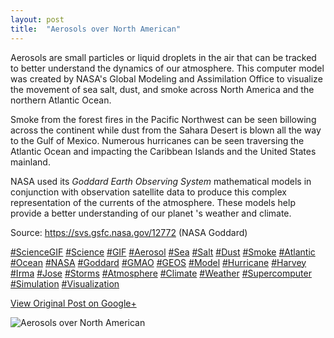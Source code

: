 ```yaml
---
layout: post
title:  "Aerosols over North American"
---
```


Aerosols are small particles or liquid droplets in the air that can be tracked
to better understand the dynamics of our atmosphere. This computer model was
created by NASA's Global Modeling and Assimilation Office to visualize the
movement of sea salt, dust, and smoke across North America and the northern
Atlantic Ocean.  
  
Smoke from the forest fires in the Pacific Northwest can be seen billowing
across the continent while dust from the Sahara Desert is blown all the way to
the Gulf of Mexico. Numerous hurricanes can be seen traversing the Atlantic
Ocean and impacting the Caribbean Islands and the United States mainland.  
  
NASA used its _Goddard Earth Observing System_ mathematical models in
conjunction with observation satellite data to produce this complex
representation of the currents of the atmosphere. These models help provide a
better understanding of our planet 's weather and climate.  
  
Source: <https://svs.gsfc.nasa.gov/12772> (NASA Goddard)  
  
[#ScienceGIF](https://plus.google.com/s/%23ScienceGIF/posts)
[#Science](https://plus.google.com/s/%23Science/posts)
[#GIF](https://plus.google.com/s/%23GIF/posts)
[#Aerosol](https://plus.google.com/s/%23Aerosol/posts)
[#Sea](https://plus.google.com/s/%23Sea/posts)
[#Salt](https://plus.google.com/s/%23Salt/posts)
[#Dust](https://plus.google.com/s/%23Dust/posts)
[#Smoke](https://plus.google.com/s/%23Smoke/posts)
[#Atlantic](https://plus.google.com/s/%23Atlantic/posts)
[#Ocean](https://plus.google.com/s/%23Ocean/posts)
[#NASA](https://plus.google.com/s/%23NASA/posts)
[#Goddard](https://plus.google.com/s/%23Goddard/posts)
[#GMAO](https://plus.google.com/s/%23GMAO/posts)
[#GEOS](https://plus.google.com/s/%23GEOS/posts)
[#Model](https://plus.google.com/s/%23Model/posts)
[#Hurricane](https://plus.google.com/s/%23Hurricane/posts)
[#Harvey](https://plus.google.com/s/%23Harvey/posts)
[#Irma](https://plus.google.com/s/%23Irma/posts)
[#Jose](https://plus.google.com/s/%23Jose/posts)
[#Storms](https://plus.google.com/s/%23Storms/posts)
[#Atmosphere](https://plus.google.com/s/%23Atmosphere/posts)
[#Climate](https://plus.google.com/s/%23Climate/posts)
[#Weather](https://plus.google.com/s/%23Weather/posts)
[#Supercomputer](https://plus.google.com/s/%23Supercomputer/posts)
[#Simulation](https://plus.google.com/s/%23Simulation/posts)
[#Visualization](https://plus.google.com/s/%23Visualization/posts)  

[View Original Post on Google+](https://plus.google.com/+ColinSullender/posts/6YgwiYiG6pa)

![Aerosols over North American](/assets/img/2017-12-02-Aerosols-over-North-American.gif)
